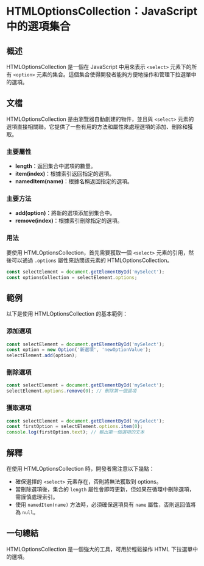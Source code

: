 <!--
Meta Description: # HTMLOptionsCollection：JavaScript 中的選項集合 ## 概述 HTMLOptionsCollection 是一個在 JavaScript 中用來表示 `<select>` 元素下的所有 `<option>` 元素的集合。這個集合使得開發者能夠方便地操作和管理下拉選單...
Meta Keywords: htmloptionscollection, selectelement, const, javascript, option
-->

# HTMLOptionsCollection：JavaScript 中的選項集合

## 概述
HTMLOptionsCollection 是一個在 JavaScript 中用來表示 `<select>` 元素下的所有 `<option>` 元素的集合。這個集合使得開發者能夠方便地操作和管理下拉選單中的選項。

## 文檔
HTMLOptionsCollection 是由瀏覽器自動創建的物件，並且與 `<select>` 元素的選項直接相關聯。它提供了一些有用的方法和屬性來處理選項的添加、刪除和獲取。

### 主要屬性
- **length**：返回集合中選項的數量。
- **item(index)**：根據索引返回指定的選項。
- **namedItem(name)**：根據名稱返回指定的選項。

### 主要方法
- **add(option)**：將新的選項添加到集合中。
- **remove(index)**：根據索引刪除指定的選項。

### 用法
要使用 HTMLOptionsCollection，首先需要獲取一個 `<select>` 元素的引用，然後可以通過 `.options` 屬性來訪問該元素的 HTMLOptionsCollection。

```javascript
const selectElement = document.getElementById('mySelect');
const optionsCollection = selectElement.options;
```

## 範例
以下是使用 HTMLOptionsCollection 的基本範例：

### 添加選項
```javascript
const selectElement = document.getElementById('mySelect');
const option = new Option('新選項', 'newOptionValue');
selectElement.add(option);
```

### 刪除選項
```javascript
const selectElement = document.getElementById('mySelect');
selectElement.options.remove(0); // 刪除第一個選項
```

### 獲取選項
```javascript
const selectElement = document.getElementById('mySelect');
const firstOption = selectElement.options.item(0);
console.log(firstOption.text); // 輸出第一個選項的文本
```

## 解釋
在使用 HTMLOptionsCollection 時，開發者需注意以下幾點：
- 確保選擇的 `<select>` 元素存在，否則將無法獲取到 options。
- 當刪除選項後，集合的 `length` 屬性會即時更新，但如果在循環中刪除選項，需謹慎處理索引。
- 使用 `namedItem(name)` 方法時，必須確保選項具有 `name` 屬性，否則返回值將為 `null`。

## 一句總結
HTMLOptionsCollection 是一個強大的工具，可用於輕鬆操作 HTML 下拉選單中的選項。